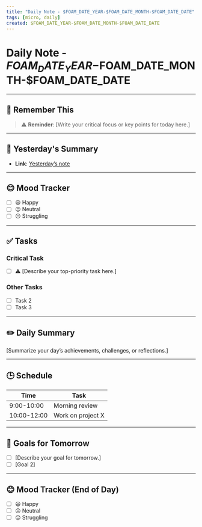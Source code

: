 ```yaml
---
title: "Daily Note - $FOAM_DATE_YEAR-$FOAM_DATE_MONTH-$FOAM_DATE_DATE"
tags: [micro, daily]
created: $FOAM_DATE_YEAR-$FOAM_DATE_MONTH-$FOAM_DATE_DATE
---
```


# Daily Note - $FOAM_DATE_YEAR-$FOAM_DATE_MONTH-$FOAM_DATE_DATE

---

## 📌 Remember This
> ⚠️ **Reminder**: [Write your critical focus or key points for today here.]

---

## 🔄 Yesterday's Summary
- **Link**: [Yesterday’s note](../path/to/notes/$FOAM_DATE_YEAR-$FOAM_DATE_MONTH-$FOAM_DATE_DATE/+1d)

---

## 😊 Mood Tracker
- [ ] 😃 Happy
- [ ] 😐 Neutral
- [ ] 😔 Struggling

---

## ✅ Tasks
### Critical Task
- [ ] ⚠️ [Describe your top-priority task here.]

### Other Tasks
- [ ] Task 2
- [ ] Task 3

---

## ✏️ Daily Summary
[Summarize your day’s achievements, challenges, or reflections.]

---

## 🕒 Schedule
| Time       | Task               |
|------------|--------------------|
| 9:00-10:00 | Morning review     |
| 10:00-12:00| Work on project X  |

---

## 🎯 Goals for Tomorrow
- [ ] [Describe your goal for tomorrow.]
- [ ] [Goal 2]

---

## 😊 Mood Tracker (End of Day)
- [ ] 😃 Happy
- [ ] 😐 Neutral
- [ ] 😔 Struggling
